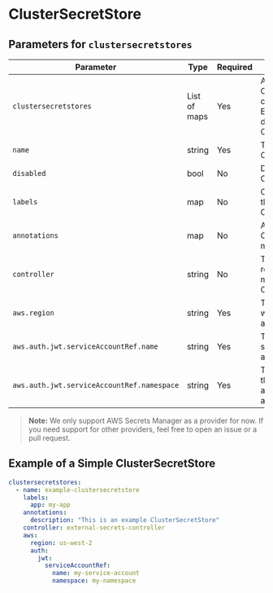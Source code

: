 # ClusterSecretStore

## Parameters for `clustersecretstores`

| Parameter                                  | Type         | Required | Description                                                                                              |
| ------------------------------------------ | ------------ | -------- | -------------------------------------------------------------------------------------------------------- |
| `clustersecretstores`                      | List of maps | Yes      | A list containing ClusterSecretStore configurations. Each item in the list defines a ClusterSecretStore. |
| `name`                                     | string       | Yes      | The name of the ClusterSecretStore.                                                                      |
| `disabled`                                  | bool         | No       | Disables the ClusterSecretStore.                                                                         |
| `labels`                                   | map          | No       | Custom labels for the ClusterSecretStore.                                                                |
| `annotations`                              | map          | No       | Annotations for the ClusterSecretStore metadata.                                                         |
| `controller`                               | string       | No       | The controller responsible for managing the ClusterSecretStore.                                          |
| `aws.region`                               | string       | Yes      | The AWS region where the secrets are managed.                                                            |
| `aws.auth.jwt.serviceAccountRef.name`      | string       | Yes      | The name of the service account for authentication.                                                      |
| `aws.auth.jwt.serviceAccountRef.namespace` | string       | Yes      | The namespace of the service account for authentication.                                                 |

> **Note:** We only support AWS Secrets Manager as a provider for now. If you need support for other providers, feel free to open an issue or a pull request.

## Example of a Simple ClusterSecretStore

```yaml
clustersecretstores:
  - name: example-clustersecretstore
    labels:
      app: my-app
    annotations:
      description: "This is an example ClusterSecretStore"
    controller: external-secrets-controller
    aws:
      region: us-west-2
      auth:
        jwt:
          serviceAccountRef:
            name: my-service-account
            namespace: my-namespace
```
